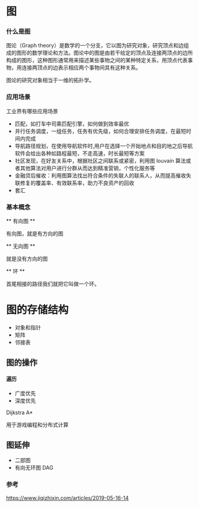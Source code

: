 # 图

### 什么是图

图论（Graph theory）是数学的一个分支，它以图为研究对象，研究顶点和边组成的图形的数学理论和方法。图论中的图是由若干给定的顶点及连接两顶点的边所构成的图形，这种图形通常用来描述某些事物之间的某种特定关系，用顶点代表事物，用连接两顶点的边表示相应两个事物间具有这种关系。

图论的研究对象相当于一维的拓扑学。


### 应用场景

工业界有哪些应用场景

* 匹配，如打车中司乘匹配引擎，如何做到效率最优
* 并行任务调度，一组任务，任务有优先级，如何合理安排任务调度，在最短时间内完成
* 导航路径规划，在使用导航软件时,用户在选择一个开始地点和目的地之后导航软件会给出各种如路程最短，不走高速，时长最短等方案
* 社区发现，在好友关系中，根据社区之间联系或紧密，利用图 louvain 算法或者其他算法对用户进行分群从而达到精准营销，个性化服务等
* 金融贷后催收：利用图算法找出符合条件的失联人的联系人，从而提高催收失联修复的覆盖率、有效联系率，助力不良资产的回收
* 套汇 


### 基本概念

** 有向图 **

有向图，就是有方向的图

** 无向图 **

就是没有方向的图

** 环 **

首尾相接的路径我们就把它叫做一个环。


# 图的存储结构

* 对象和指针
* 矩阵
* 邻接表


## 图的操作

#### 遍历

* 广度优先
* 深度优先

Dijkstra
A*

用于游戏编程和分布式计算


## 图延伸

* 二部图
* 有向无环图 DAG


### 参考

https://www.jiqizhixin.com/articles/2019-05-16-14




